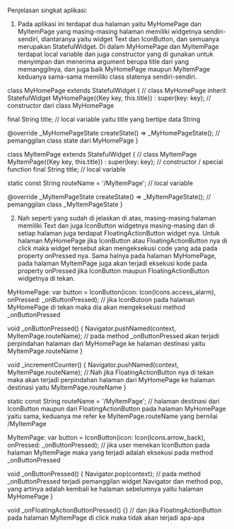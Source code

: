 Penjelasan singkat aplikasi:

1. Pada aplikasi ini terdapat dua halaman yaitu MyHomePage dan MyItemPage yang masing-masing halaman memiliki widgetnya sendiri-sendiri, diantaranya yaitu widget Text dan IconButton, dan semuanya merupakan StatefulWidget. Di dalam MyHomePage dan MyItemPage terdapat local variable dan juga constructor yang di gunakan untuk menyimpan dan menerima argument berupa title dari yang memanggilnya, dan juga baik MyHomePage maupun MyItemPage keduanya sama-sama memiliki class statenya sendiri-sendiri.

class MyHomePage extends StatefulWidget { // class MyHomePage inherit StatefulWidget
  MyHomePage({Key key, this.title}) : super(key: key); // constructor dari class MyHomePage

  final String title; // local variable yaitu title yang bertipe data String

  @override
  _MyHomePageState createState() => _MyHomePageState(); // pemanggilan class state dari MyHomePage
}

class MyItemPage extends StatefulWidget { // class MyItemPage
  MyItemPage({Key key, this.title}) : super(key: key); // constructor / special function
  final String title; // local variable

  static const String routeName = '/MyItemPage'; // local variable

  @override
  _MyItemPageState createState() => _MyItemPageState(); // pemanggilan class _MyItemPageState
}

2. Nah seperti yang sudah di jelaskan di atas, masing-masing halaman memiliki Text dan juga IconButton widgetnya masing-masing dan di setiap halaman juga terdapat FloatingActionButton widget nya. Untuk halaman MyHomePage jika IconButton atau FloatingActionButton nya di click maka widget tersebut akan mengeksekusi code yang ada pada property onPressed nya. Sama halnya pada halaman MyHomePage, pada halaman MyItemPage juga akan terjadi eksekusi kode pada property onPressed jika IconButton maupun FloatingActionButton widgetnya di tekan.

MyHomePage:
var button = IconButton(icon: Icon(Icons.access_alarm), onPressed: _onButtonPressed); // jika IconButoon pada halaman MyHomePage di tekan maka dia akan mengeksekusi method _onButtonPressed

void _onButtonPressed() {
    Navigator.pushNamed(context, MyItemPage.routeName); // pada method _onButtonPressed akan terjadi perpindahan halaman dari MyHomePage ke halaman destinasi yaitu MyItemPage.routeName
}

void _incrementCounter() {
    Navigator.pushNamed(context, MyItemPage.routeName); // Nah jika FloatingActionButton nya di tekan maka akan terjadi perpindahan halaman dari MyHomePage ke halaman destinasi yaitu MyItemPage.routeName
}

static const String routeName = '/MyItemPage'; // halaman destinasi dari IconButton maupun dari FloatingActionButton pada halaman MyHomePage yaitu sama, keduanya me refer ke MyItemPage.routeName yang bernilai /MyItemPage

MyItemPage:
var button = IconButton(icon: Icon(Icons.arrow_back), onPressed: _onButtonPressed); // jika user menekan IconButton pada halaman MyItemPage maka yang terjadi adalah eksekusi pada method _onButtonPressed

void _onButtonPressed() {
    Navigator.pop(context); // pada method _onButtonPressed terjadi pemanggilan widget Navigator dan method pop, yang artinya adalah kembali ke halaman sebelumnya yaitu halaman MyHomePage
}

void _onFloatingActionButtonPressed() {} // dan jika FloatingActionButton pada halaman MyItemPage di click maka tidak akan terjadi apa-apa

    